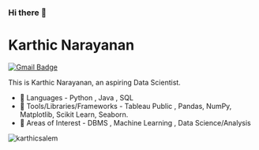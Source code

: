 ### Hi there :wave:



# Karthic Narayanan
[![Gmail Badge](https://img.shields.io/badge/-karthicnarayanan167@gmail.com-c14438?style=flat-square&logo=Gmail&logoColor=white&link=mailto:karthicnarayanan167@gmail.com)](mailto:karthicnarayanan167@gmail.com)


This is Karthic Narayanan, an aspiring Data Scientist.

- :seedling: Languages - Python , Java , SQL
- :seedling: Tools/Libraries/Frameworks - Tableau Public , Pandas, NumPy, Matplotlib, Scikit Learn, Seaborn.
- :seedling: Areas of Interest - DBMS , Machine Learning , Data Science/Analysis

<p align="left"><img src="https://github-readme-stats.vercel.app/api?username=karthicsalem&show_icons=true" alt="karthicsalem" /></p>
